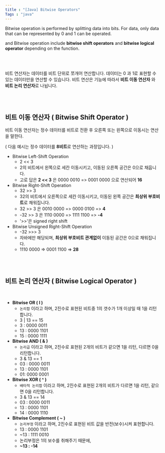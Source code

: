 ```yaml
---
title : "[Java] Bitwise Operators"
Tags : "java"
---
```






Bitwise operation is performed by splitting data into bits. For data, only data that can be represented by 0 and 1 can be operated.

and Bitwise operation include **bitwise shift operators** and **bitwise logical operator** depending on the function.

<br>

<br>

비트 연산자는 데이터를 비트 단위로 쪼개어 연산합니다. 데이터는 0 과 1로 표현할 수 있는 데이터만을 연산할 수 있습니다. 비트 연산은 기능에 따라서 **비트 이동 연산자** 와 **비트 논리 연산자**로 나뉩니다.



<br>

<br>

## 비트 이동 연산자 ( Bitwise Shift Operator )

비트 이동 연산자는 정수 데이터를 비트로 전환  후 오른쪽 또는 왼쪽으로 이동시는 연산을 말한다.

( 다음 예시는 정수 데이터를 **8비트**로 연산하는 과정입니다. )

- Bitwise Left-Shift Operation
  - 2 << 3
  - 2의 비트에서 왼쪽으로 세칸 이동시키고, 이동된 오른쪽 공간은 0으로 채웁니다.
  - 고로 답은 **2 << 3** 은 0000 0010 => 0001 0000 으로 연산되어 **16**
- Bitwise Right-Shift Operation
  - 32 >> 3
  - 32의 비트에서 오른쪽으로 세칸 이동시키고, 이동된 왼쪽 공간은 **최상위 부호비트**로 채워집니다.
  - 32 >> 3 은 0010 0000 => 0000 0100 => **4**
  - -32 >> 3 은 1110 0000 => 1111 1100 => **-4** 
  - '>>'은  signed right shift 
- Bitwise Unsigned Right-Shift Operation
  - -32 >>> 3
  - 자바에만 해당되며, **최상위 부호비트 관계없이** 이동된 공간은 0으로 채워집니다.
  - 1110 0000 => 0001 1100 => **28**

<br>

<br>

## 비트 논리 연산자 ( Bitwise Logical Operator )

<br>

- **Bitwise OR (** **l )**
  - `논리합` 이라고 하며, 2진수로 표현된 비트중 1의 갯수가 1개 이상일 때 1을 리턴합니다.
  - 3 | 13 == 15
  - 3 : 0000 0011
  - 13 : 0000 1101
  - 15 : 0000 1111
- **Bitwise AND ( & )**
  - `논리곱` 이라고 하며, 2진수로 표현된 2개의 비트가 같으면 1을 리턴, 다르면 0을 리턴합니다.
  - 3 & 13 == 1
  - 03 : 0000 0011
  - 13 : 0000 1101
  - 01: 0000 0001
- **Bitwise XOR ( ^ )**
  - `배타적 논리합` 이라고 하며, 2진수로 표현된 2개의 비트가 다르면 1을 리턴, 같으면 0을 리턴합니다.
  - 3 & 13 == 14
  - 03 : 0000 0011
  - 13 : 0000 1101
  - 14 : 0000 1110
- **Bitwise Complement ( ~ )**
  - `논리부정` 이라고 하며, 2진수로 표현된 비트 값을 반전(보수)시켜 표현합니다.
  - 13 : 0000 1101
  - ~13 : 1111 0010 
  - 논리부정은 1의 보수를 취해주기 때문에,
  - **~13 : -14**

<br>

<br>

<br>

<br>

<br>